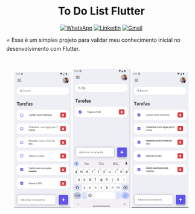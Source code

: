 <h1 align="center">To Do List Flutter</h1>

<p align="center">
  <a href="https://wa.me/+5574999637391"><img alt="WhatsApp" src="https://img.shields.io/badge/WhatsApp-25D366?style=for-the-badge&logo=whatsapp&logoColor=white"/></a>
  <a href="https://www.linkedin.com/in/pedro-henrique-de-souza-araujo/"><img alt="Linkedin" src="https://img.shields.io/badge/LinkedIn-0077B5?style=for-the-badge&logo=linkedin&logoColor=white"/></a>
  <a href="mailto:pedro.steam2016@hotmail.com"><img alt="Gmail" src="https://img.shields.io/badge/Gmail-D14836?style=for-the-badge&logo=gmail&logoColor=white"/></a>
</p>

<p align="center">  

⭐ Esse é um simples projeto para validar meu conhecimento inicial no desenvolvimento com Flutter.
</p>

</br>

<p float="left" align="center">
<img alt="home1" width="30%" src="imgs/img1.png"/>
<img alt="home2" width="30%" src="imgs/img2.png"/>
<img alt="home3" width="30%" src="imgs/img3.png"/>
</p>
